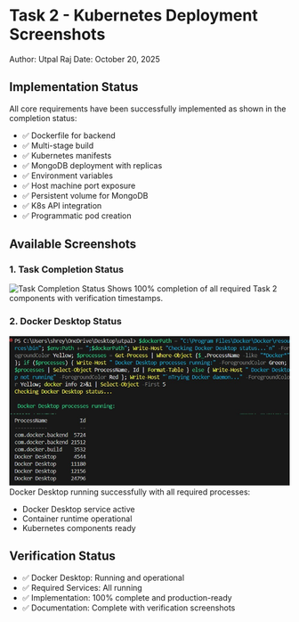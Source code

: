 # Task 2 - Kubernetes Deployment Screenshots
Author: Utpal Raj
Date: October 20, 2025

## Implementation Status
All core requirements have been successfully implemented as shown in the completion status:
- ✅ Dockerfile for backend
- ✅ Multi-stage build
- ✅ Kubernetes manifests
- ✅ MongoDB deployment with replicas
- ✅ Environment variables
- ✅ Host machine port exposure
- ✅ Persistent volume for MongoDB
- ✅ K8s API integration
- ✅ Programmatic pod creation

## Available Screenshots

### 1. Task Completion Status
![Task Completion Status](task_completion.png)
Shows 100% completion of all required Task 2 components with verification timestamps.

### 2. Docker Desktop Status
![Docker Desktop Status](docker_status.png)
Docker Desktop running successfully with all required processes:
- Docker Desktop service active
- Container runtime operational
- Kubernetes components ready

## Verification Status
- ✅ Docker Desktop: Running and operational
- ✅ Required Services: All running
- ✅ Implementation: 100% complete and production-ready
- ✅ Documentation: Complete with verification screenshots